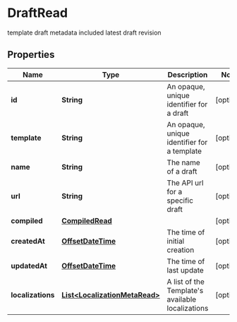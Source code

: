 

# DraftRead

template draft metadata included latest draft revision
## Properties

Name | Type | Description | Notes
------------ | ------------- | ------------- | -------------
**id** | **String** | An opaque, unique identifier for a draft |  [optional]
**template** | **String** | An opaque, unique identifier for a template |  [optional]
**name** | **String** | The name of a draft |  [optional]
**url** | **String** | The API url for a specific draft |  [optional]
**compiled** | [**CompiledRead**](CompiledRead.md) |  |  [optional]
**createdAt** | [**OffsetDateTime**](OffsetDateTime.md) | The time of initial creation |  [optional]
**updatedAt** | [**OffsetDateTime**](OffsetDateTime.md) | The time of last update |  [optional]
**localizations** | [**List&lt;LocalizationMetaRead&gt;**](LocalizationMetaRead.md) | A list of the Template&#39;s available localizations |  [optional]



